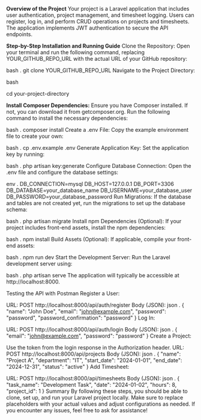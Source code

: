 **Overview of the Project**
Your project is a Laravel application that includes user authentication, project management, and timesheet logging. Users can register, log in, and perform CRUD operations on projects and timesheets. The application implements JWT authentication to secure the API endpoints.

**Step-by-Step Installation and Running Guide**
Clone the Repository: Open your terminal and run the following command, replacing YOUR_GITHUB_REPO_URL with the actual URL of your GitHub repository:

bash
.
git clone YOUR_GITHUB_REPO_URL
Navigate to the Project Directory:

bash

cd your-project-directory

**Install Composer Dependencies:** Ensure you have Composer installed. If not, you can download it from getcomposer.org. Run the following command to install the necessary dependencies:

bash
.
composer install
Create a .env File: Copy the example environment file to create your own:

bash
.
cp .env.example .env
Generate Application Key: Set the application key by running:

bash
.
php artisan key:generate
Configure Database Connection: Open the .env file and configure the database settings:

env
.
DB_CONNECTION=mysql
DB_HOST=127.0.0.1
DB_PORT=3306
DB_DATABASE=your_database_name
DB_USERNAME=your_database_user
DB_PASSWORD=your_database_password
Run Migrations: If the database and tables are not created yet, run the migrations to set up the database schema:

bash
.
php artisan migrate
Install npm Dependencies (Optional): If your project includes front-end assets, install the npm dependencies:

bash
.
npm install
Build Assets (Optional): If applicable, compile your front-end assets:

bash
.
npm run dev
Start the Development Server: Run the Laravel development server using:

bash
.
php artisan serve
The application will typically be accessible at http://localhost:8000.

Testing the API with Postman
Register a User:

URL: POST http://localhost:8000/api/auth/register
Body (JSON):
json
.
{
  "name": "John Doe",
  "email": "john@example.com",
  "password": "password",
  "password_confirmation": "password"
}
Log In:

URL: POST http://localhost:8000/api/auth/login
Body (JSON):
json
.
{
  "email": "john@example.com",
  "password": "password"
}
Create a Project:

Use the token from the login response in the Authorization header.
URL: POST http://localhost:8000/api/projects
Body (JSON):
json
.
{
  "name": "Project A",
  "department": "IT",
  "start_date": "2024-01-01",
  "end_date": "2024-12-31",
  "status": "active"
}
Add Timesheet:

URL: POST http://localhost:8000/api/timesheets
Body (JSON):
json
.
{
  "task_name": "Development Task",
  "date": "2024-01-02",
  "hours": 8,
  "project_id": 1
}
Summary
By following these steps, you should be able to clone, set up, and run your Laravel project locally. Make sure to replace placeholders with your actual values and adjust configurations as needed. If you encounter any issues, feel free to ask for assistance!
